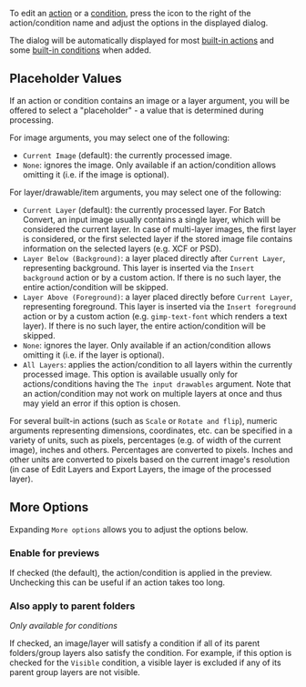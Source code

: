 To edit an [action](Actions.md) or a [condition](Conditions.md), press the icon to the right of the action/condition name and adjust the options in the displayed dialog.

The dialog will be automatically displayed for most [built-in actions](Actions.md#built-in-actions) and some [built-in conditions](Conditions.md#built-in-conditions) when added.

## Placeholder Values

If an action or condition contains an image or a layer argument, you will be offered to select a "placeholder" - a value that is determined during processing.

For image arguments, you may select one of the following:
* `Current Image` (default): the currently processed image.
* `None`: ignores the image. Only available if an action/condition allows omitting it (i.e. if the image is optional).

For layer/drawable/item arguments, you may select one of the following:
* `Current Layer` (default): the currently processed layer. For Batch Convert, an input image usually contains a single layer, which will be considered the current layer. In case of multi-layer images, the first layer is considered, or the first selected layer if the stored image file contains information on the selected layers (e.g. XCF or PSD).
* `Layer Below (Background)`: a layer placed directly after `Current Layer`, representing background. This layer is inserted via the `Insert background` action or by a custom action. If there is no such layer, the entire action/condition will be skipped.
* `Layer Above (Foreground)`: a layer placed directly before `Current Layer`, representing foreground. This layer is inserted via the `Insert foreground` action or by a custom action (e.g. `gimp-text-font` which renders a text layer). If there is no such layer, the entire action/condition will be skipped.
* `None`: ignores the layer. Only available if an action/condition allows omitting it (i.e. if the layer is optional).
* `All Layers`: applies the action/condition to all layers within the currently processed image. This option is available usually only for actions/conditions having the `The input drawables` argument. Note that an action/condition may not work on multiple layers at once and thus may yield an error if this option is chosen.

For several built-in actions (such as `Scale` or `Rotate and flip`), numeric arguments representing dimensions, coordinates, etc. can be specified in a variety of units, such as pixels, percentages (e.g. of width of the current image), inches and others. Percentages are converted to pixels. Inches and other units are converted to pixels based on the current image's resolution (in case of Edit Layers and Export Layers, the image of the processed layer).


## More Options

Expanding `More options` allows you to adjust the options below.

### Enable for previews

If checked (the default), the action/condition is applied in the preview.
Unchecking this can be useful if an action takes too long.

### Also apply to parent folders

*Only available for conditions*

If checked, an image/layer will satisfy a condition if all of its parent folders/group layers also satisfy the condition.
For example, if this option is checked for the `Visible` condition, a visible layer is excluded if any of its parent group layers are not visible.
